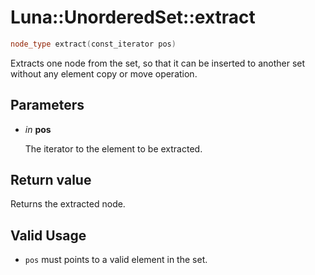 # Luna::UnorderedSet::extract

```c++
node_type extract(const_iterator pos)
```

Extracts one node from the set, so that it can be inserted to another set without any element copy or move operation. 



## Parameters
* *in* **pos**

    The iterator to the element to be extracted. 

## Return value
Returns the extracted node. 

## Valid Usage
* `pos` must points to a valid element in the set. 

